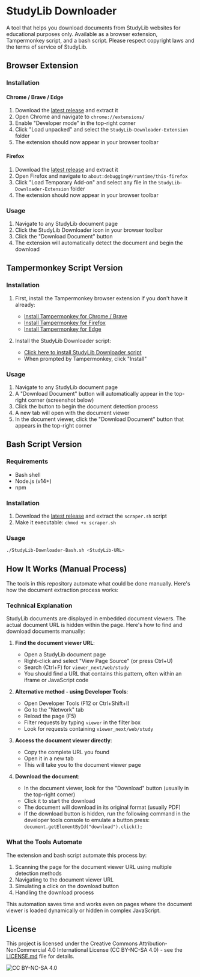 # StudyLib Downloader

A tool that helps you download documents from StudyLib websites for educational purposes only. Available as a browser extension, Tampermonkey script, and a bash script. Please respect copyright laws and the terms of service of StudyLib.

## Browser Extension

### Installation

#### Chrome / Brave / Edge
1. Download the [latest release](https://github.com/rh45-one/StudyLib-Downloader/releases/latest) and extract it
2. Open Chrome and navigate to `chrome://extensions/`
3. Enable "Developer mode" in the top-right corner
4. Click "Load unpacked" and select the `StudyLib-Downloader-Extension` folder
5. The extension should now appear in your browser toolbar

#### Firefox
1. Download the [latest release](https://github.com/rh45-one/StudyLib-Downloader/releases/latest) and extract it
2. Open Firefox and navigate to `about:debugging#/runtime/this-firefox`
3. Click "Load Temporary Add-on" and select any file in the `StudyLib-Downloader-Extension` folder
4. The extension should now appear in your browser toolbar

### Usage
1. Navigate to any StudyLib document page
2. Click the StudyLib Downloader icon in your browser toolbar
3. Click the "Download Document" button
4. The extension will automatically detect the document and begin the download

## Tampermonkey Script Version

### Installation

1. First, install the Tampermonkey browser extension if you don't have it already:
   - [Install Tampermonkey for Chrome / Brave](https://chrome.google.com/webstore/detail/tampermonkey/dhdgffkkebhmkfjojejmpbldmpobfkfo)
   - [Install Tampermonkey for Firefox](https://addons.mozilla.org/en-US/firefox/addon/tampermonkey/)
   - [Install Tampermonkey for Edge](https://microsoftedge.microsoft.com/addons/detail/tampermonkey/iikmkjmpaadaobahmlepeloendndfphd)

2. Install the StudyLib Downloader script:
   - [Click here to install StudyLib Downloader script](https://github.com/rh45-one/StudyLib-Downloader/raw/main/Tampermonkey/StudyLib-Downloader.user.js)
   - When prompted by Tampermonkey, click "Install"

### Usage

1. Navigate to any StudyLib document page
2. A "Download Document" button will automatically appear in the top-right corner (screenshot below)
3. Click the button to begin the document detection process
4. A new tab will open with the document viewer
5. In the document viewer, click the "Download Document" button that appears in the top-right corner

## Bash Script Version

### Requirements
- Bash shell
- Node.js (v14+)
- npm

### Installation
1. Download the [latest release](https://github.com/rh45-one/StudyLib-Downloader/releases/latest) and extract the `scraper.sh` script
2. Make it executable: `chmod +x scraper.sh`

### Usage
```bash
./StudyLib-Downloader-Bash.sh <StudyLib-URL>
```

## How It Works (Manual Process)

The tools in this repository automate what could be done manually. Here's how the document extraction process works:

### Technical Explanation

StudyLib documents are displayed in embedded document viewers. The actual document URL is hidden within the page. Here's how to find and download documents manually:

1. **Find the document viewer URL**:
   - Open a StudyLib document page
   - Right-click and select "View Page Source" (or press Ctrl+U)
   - Search (Ctrl+F) for `viewer_next/web/study`
   - You should find a URL that contains this pattern, often within an iframe or JavaScript code
   
2. **Alternative method - using Developer Tools**:
   - Open Developer Tools (F12 or Ctrl+Shift+I)
   - Go to the "Network" tab
   - Reload the page (F5)
   - Filter requests by typing `viewer` in the filter box
   - Look for requests containing `viewer_next/web/study`
   
3. **Access the document viewer directly**:
   - Copy the complete URL you found
   - Open it in a new tab
   - This will take you to the document viewer page
   
4. **Download the document**:
   - In the document viewer, look for the "Download" button (usually in the top-right corner)
   - Click it to start the download
   - The document will download in its original format (usually PDF)
   - If the download button is hidden, run the following command in the developer tools console to emulate a button press: `document.getElementById("download").click();` 

### What the Tools Automate

The extension and bash script automate this process by:
1. Scanning the page for the document viewer URL using multiple detection methods
2. Navigating to the document viewer URL
3. Simulating a click on the download button
4. Handling the download process

This automation saves time and works even on pages where the document viewer is loaded dynamically or hidden in complex JavaScript.

## License

This project is licensed under the Creative Commons Attribution-NonCommercial 4.0 International License (CC BY-NC-SA 4.0) - see the [LICENSE.md](LICENSE.md) file for details.

![CC BY-NC-SA 4.0](https://licensebuttons.net/l/by-nc-sa/4.0/88x31.png)
